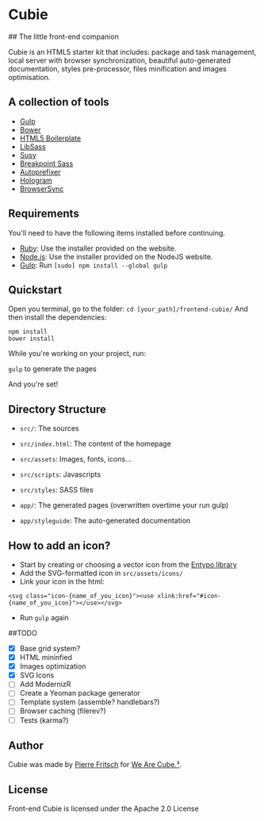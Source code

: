 # Cubie

## The little front-end companion

Cubie is an HTML5 starter kit that includes: package and task management, local server with browser synchronization, beautiful auto-generated documentation, styles pre-processor, files minification and images optimisation.

## A collection of tools

* [Gulp](http://gulpjs.com/)
* [Bower](http://bower.io/)
* [HTML5 Boilerplate](https://html5boilerplate.com/)
* [LibSass](http://libsass.org/)
* [Susy](http://susy.oddbird.net/)
* [Breakpoint Sass](http://breakpoint-sass.com)
* [Autoprefixer](https://github.com/postcss/autoprefixer)
* [Hologram](http://trulia.github.io/hologram/)
* [BrowserSync](http://www.browsersync.io/)

## Requirements

You'll need to have the following items installed before continuing.

  * [Ruby](https://www.ruby-lang.org/en/documentation/installation/): Use the installer provided on the website.
  * [Node.js](http://nodejs.org): Use the installer provided on the NodeJS website.
  * [Gulp](http://gruntjs.com/): Run `[sudo] npm install --global gulp`

## Quickstart

Open you terminal, go to the folder: `cd [your_path]/frontend-cubie/`
And then install the dependencies:

```
npm install
bower install
```

While you're working on your project, run:

`gulp` to generate the pages

And you're set!


## Directory Structure

* `src/`: The sources
* `src/index.html`: The content of the homepage
* `src/assets`: Images, fonts, icons...
* `src/scripts`: Javascripts
* `src/styles`: SASS files

* `app/`: The generated pages (overwritten overtime your run gulp)
* `app/styleguide`: The auto-generated documentation


## How to add an icon?

* Start by creating or choosing a vector icon from the [Entypo library](http://www.entypo.com/)
* Add the SVG-formatted icon in `src/assets/icons/`
* Link your icon in the html:

```
<svg class="icon-{name_of_you_icon}"><use xlink:href="#icon-{name_of_you_icon}"></use></svg>
```

* Run `gulp` again

##TODO

* [x] Base grid system?
* [x] HTML mininfied
* [x] Images optimization
* [x] SVG Icons 
* [ ] Add ModernizR
* [ ] Create a Yeoman package generator
* [ ] Template system (assemble? handlebars?)
* [ ] Browser caching (filerev?)
* [ ] Tests (karma?)

## Author

Cubie was made by [Pierre Fritsch](https://github.com/pfritsch) for [We Are Cube.³](https://github.com/wearecube).

## License

Front-end Cubie is licensed under the Apache 2.0 License
